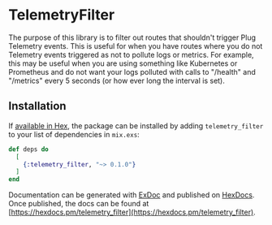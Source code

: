 # TelemetryFilter

The purpose of this library is to filter out routes that shouldn't trigger
Plug Telemetry events. This is useful for when you have routes where you
do not Telemetry events triggered as not to pollute logs or metrics. For
example, this may be useful when you are using something like Kubernetes or
Prometheus and do not want your logs polluted with calls to "/health" and
"/metrics" every 5 seconds (or how ever long the interval is set).

## Installation

If [available in Hex](https://hex.pm/docs/publish), the package can be installed
by adding `telemetry_filter` to your list of dependencies in `mix.exs`:

```elixir
def deps do
  [
    {:telemetry_filter, "~> 0.1.0"}
  ]
end
```

Documentation can be generated with [ExDoc](https://github.com/elixir-lang/ex_doc)
and published on [HexDocs](https://hexdocs.pm). Once published, the docs can
be found at [https://hexdocs.pm/telemetry_filter](https://hexdocs.pm/telemetry_filter).
